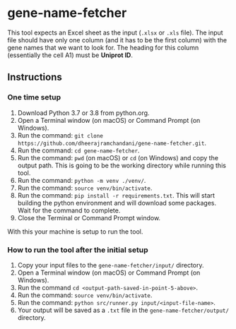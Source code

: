 # gene-name-fetcher

This tool expects an Excel sheet as the input (`.xlsx` or `.xls` file). The input file should have only one column (and it has to be the first column) with the gene names that we want to look for. The heading for this column (essentially the cell A1) must be **Uniprot ID**.

## Instructions

### One time setup
1. Download Python 3.7 or 3.8 from python.org.
2. Open a Terminal window (on macOS) or Command Prompt (on Windows).
3. Run the command: `git clone https://github.com/dheerajramchandani/gene-name-fetcher.git`.
4. Run the command: `cd gene-name-fetcher`.
5. Run the command: `pwd` (on macOS) or `cd` (on Windows) and copy the output path. This is going to be the working directory while running this tool.
6. Run the command: `python -m venv ./venv/`.
7. Run the command: `source venv/bin/activate`.
8. Run the command: `pip install -r requirements.txt`. This will start building the python environment and will download some packages. Wait for the command to complete.
9. Close the Terminal or Command Prompt window.

With this your machine is setup to run the tool.

### How to run the tool after the initial setup
1. Copy your input files to the `gene-name-fetcher/input/` directory.
2. Open a Terminal window (on macOS) or Command Prompt (on Windows).
3. Run the command `cd <output-path-saved-in-point-5-above>`.
4. Run the command: `source venv/bin/activate`.
5. Run the command: `python src/runner.py input/<input-file-name>`.
6. Your output will be saved as a `.txt` file in the `gene-name-fetcher/output/` directory.